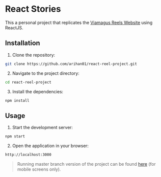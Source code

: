 # React Stories

This a personal project that replicates the [Viamagus Reels Website](https://reels.viamagus.com/financial-application.html) using ReactJS.

## Installation

1. Clone the repository:

  ```bash
  git clone https://github.com/arihan01/react-reel-project.git
  ```

2. Navigate to the project directory:

  ```bash
  cd react-reel-project
  ```

3. Install the dependencies:

  ```bash
  npm install
  ```

## Usage

1. Start the development server:

  ```bash
  npm start
  ```

2. Open the application in your browser:

  ```bash
  http://localhost:3000
  ```

> Running master branch version of the project can be found [here](https://react-story-project-13ef9.web.app/) (for mobile screens only).
